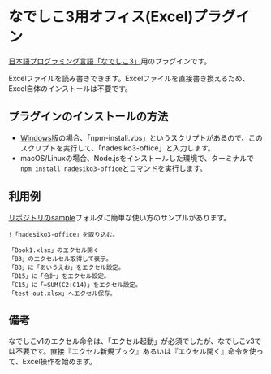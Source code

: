 # なでしこ3用オフィス(Excel)プラグイン

[日本語プログラミング言語「なでしこ3」](https://nadesi.com)用のプラグインです。

Excelファイルを読み書きできます。Excelファイルを直接書き換えるため、Excel自体のインストールは不要です。

## プラグインのインストールの方法

- [Windows版](https://github.com/kujirahand/nadesiko3win32)の場合、「npm-install.vbs」というスクリプトがあるので、このスクリプトを実行して、「nadesiko3-office」と入力します。
- macOS/Linuxの場合、Node.jsをインストールした環境で、ターミナルで`npm install nadesiko3-office`とコマンドを実行します。

## 利用例

[リポジトリのsample](https://github.com/kujirahand/nadesiko3-office/tree/master/sample)フォルダに簡単な使い方のサンプルがあります。

```
!「nadesiko3-office」を取り込む。

「Book1.xlsx」のエクセル開く
「B3」のエクセルセル取得して表示。
「B3」に「あいうえお」をエクセル設定。
「B15」に「合計」をエクセル設定。
「C15」に「=SUM(C2:C14)」をエクセル設定。
「test-out.xlsx」へエクセル保存。
```

## 備考

なでしこv1のエクセル命令は、「エクセル起動」が必須でしたが、なでしこv3では不要です。直接『エクセル新規ブック』あるいは『エクセル開く』命令を使って、Excel操作を始めます。


